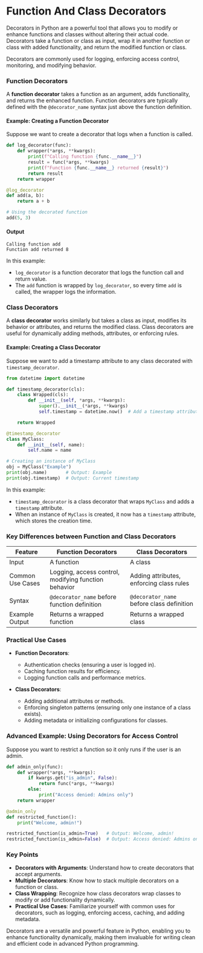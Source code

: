 # Function And Class Decorators
Decorators in Python are a powerful tool that allows you to modify or enhance functions and classes without altering their actual code. Decorators take a function or class as input, wrap it in another function or class with added functionality, and return the modified function or class. 

Decorators are commonly used for logging, enforcing access control, monitoring, and modifying behavior.

### Function Decorators

A **function decorator** takes a function as an argument, adds functionality, and returns the enhanced function. Function decorators are typically defined with the `@decorator_name` syntax just above the function definition.

#### Example: Creating a Function Decorator

Suppose we want to create a decorator that logs when a function is called.

```python
def log_decorator(func):
    def wrapper(*args, **kwargs):
        print(f"Calling function {func.__name__}")
        result = func(*args, **kwargs)
        print(f"Function {func.__name__} returned {result}")
        return result
    return wrapper

@log_decorator
def add(a, b):
    return a + b

# Using the decorated function
add(5, 3)
```

#### Output
```
Calling function add
Function add returned 8
```

In this example:
- `log_decorator` is a function decorator that logs the function call and return value.
- The `add` function is wrapped by `log_decorator`, so every time `add` is called, the wrapper logs the information.

### Class Decorators

A **class decorator** works similarly but takes a class as input, modifies its behavior or attributes, and returns the modified class. Class decorators are useful for dynamically adding methods, attributes, or enforcing rules.

#### Example: Creating a Class Decorator

Suppose we want to add a timestamp attribute to any class decorated with `timestamp_decorator`.

```python
from datetime import datetime

def timestamp_decorator(cls):
    class Wrapped(cls):
        def __init__(self, *args, **kwargs):
            super().__init__(*args, **kwargs)
            self.timestamp = datetime.now()  # Add a timestamp attribute

    return Wrapped

@timestamp_decorator
class MyClass:
    def __init__(self, name):
        self.name = name

# Creating an instance of MyClass
obj = MyClass("Example")
print(obj.name)       # Output: Example
print(obj.timestamp)  # Output: Current timestamp
```

In this example:
- `timestamp_decorator` is a class decorator that wraps `MyClass` and adds a `timestamp` attribute.
- When an instance of `MyClass` is created, it now has a `timestamp` attribute, which stores the creation time.

### Key Differences between Function and Class Decorators

| Feature              | Function Decorators                             | Class Decorators                                    |
|----------------------|-------------------------------------------------|-----------------------------------------------------|
| Input                | A function                                      | A class                                             |
| Common Use Cases     | Logging, access control, modifying function behavior | Adding attributes, enforcing class rules             |
| Syntax               | `@decorator_name` before function definition    | `@decorator_name` before class definition           |
| Example Output       | Returns a wrapped function                      | Returns a wrapped class                             |

### Practical Use Cases

- **Function Decorators**: 
  - Authentication checks (ensuring a user is logged in).
  - Caching function results for efficiency.
  - Logging function calls and performance metrics.
  
- **Class Decorators**:
  - Adding additional attributes or methods.
  - Enforcing singleton patterns (ensuring only one instance of a class exists).
  - Adding metadata or initializing configurations for classes.

### Advanced Example: Using Decorators for Access Control

Suppose you want to restrict a function so it only runs if the user is an admin.

```python
def admin_only(func):
    def wrapper(*args, **kwargs):
        if kwargs.get("is_admin", False):
            return func(*args, **kwargs)
        else:
            print("Access denied: Admins only")
    return wrapper

@admin_only
def restricted_function():
    print("Welcome, admin!")

restricted_function(is_admin=True)   # Output: Welcome, admin!
restricted_function(is_admin=False)  # Output: Access denied: Admins only
```

### Key Points 

- **Decorators with Arguments**: Understand how to create decorators that accept arguments.
- **Multiple Decorators**: Know how to stack multiple decorators on a function or class.
- **Class Wrapping**: Recognize how class decorators wrap classes to modify or add functionality dynamically.
- **Practical Use Cases**: Familiarize yourself with common uses for decorators, such as logging, enforcing access, caching, and adding metadata.

Decorators are a versatile and powerful feature in Python, enabling you to enhance functionality dynamically, making them invaluable for writing clean and efficient code in advanced Python programming.